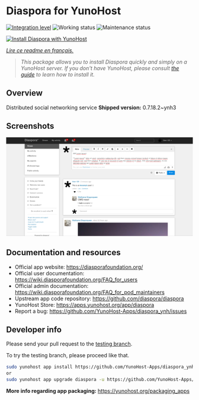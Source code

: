 <!--
N.B.: This README was automatically generated by https://github.com/YunoHost/apps/tree/master/tools/readme_generator
It shall NOT be edited by hand.
-->

# Diaspora for YunoHost

[![Integration level](https://dash.yunohost.org/integration/diaspora.svg)](https://dash.yunohost.org/appci/app/diaspora) ![Working status](https://ci-apps.yunohost.org/ci/badges/diaspora.status.svg) ![Maintenance status](https://ci-apps.yunohost.org/ci/badges/diaspora.maintain.svg)

[![Install Diaspora with YunoHost](https://install-app.yunohost.org/install-with-yunohost.svg)](https://install-app.yunohost.org/?app=diaspora)

*[Lire ce readme en français.](./README_fr.md)*

> *This package allows you to install Diaspora quickly and simply on a YunoHost server.
If you don't have YunoHost, please consult [the guide](https://yunohost.org/#/install) to learn how to install it.*

## Overview

Distributed social networking service
**Shipped version:** 0.7.18.2~ynh3

## Screenshots

![Screenshot of Diaspora](./doc/screenshots/Diaspora_latest.png)

## Documentation and resources

- Official app website: <https://diasporafoundation.org/>
- Official user documentation: <https://wiki.diasporafoundation.org/FAQ_for_users>
- Official admin documentation: <https://wiki.diasporafoundation.org/FAQ_for_pod_maintainers>
- Upstream app code repository: <https://github.com/diaspora/diaspora>
- YunoHost Store: <https://apps.yunohost.org/app/diaspora>
- Report a bug: <https://github.com/YunoHost-Apps/diaspora_ynh/issues>

## Developer info

Please send your pull request to the [testing branch](https://github.com/YunoHost-Apps/diaspora_ynh/tree/testing).

To try the testing branch, please proceed like that.

``` bash
sudo yunohost app install https://github.com/YunoHost-Apps/diaspora_ynh/tree/testing --debug
or
sudo yunohost app upgrade diaspora -u https://github.com/YunoHost-Apps/diaspora_ynh/tree/testing --debug
```

**More info regarding app packaging:** <https://yunohost.org/packaging_apps>
